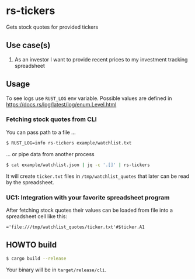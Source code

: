# rs-tickers

Gets stock quotes for provided tickers


## Use case(s)

1. As an investor I want to provide recent prices to my investment tracking
   spreadsheet


## Usage

To see logs use `RUST_LOG` env variable. Possible values are defined in
https://docs.rs/log/latest/log/enum.Level.html

### Fetching stock quotes from CLI

You can pass path to a file ...
```bash
$ RUST_LOG=info rs-tickers example/watchlist.txt
```

... or pipe data from another process
```bash
$ cat example/watchlist.json | jq -c '.[]' | rs-tickers
```

It will create `ticker.txt` files in `/tmp/watchlist_quotes` that later can be
read by the spreadsheet.


### UC1: Integration with your favorite spreadsheet program

After fetching stock quotes their values can be loaded from file into a
spreadsheet cell like this:
```
='file:///tmp/watchlist_quotes/ticker.txt'#$ticker.A1
```


## HOWTO build

```bash
$ cargo build --release
```

Your binary will be in `target/release/cli`.
